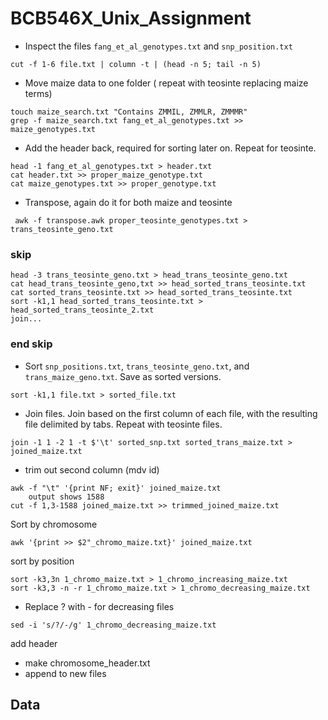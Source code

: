 # BCB546X_Unix_Assignment
* Inspect the files `fang_et_al_genotypes.txt` and `snp_position.txt`

```
cut -f 1-6 file.txt | column -t | (head -n 5; tail -n 5)

```

* Move maize data to one folder ( repeat with teosinte replacing maize terms)

```
touch maize_search.txt "Contains ZMMIL, ZMMLR, ZMMMR"
grep -f maize_search.txt fang_et_al_genotypes.txt >> maize_genotypes.txt
```
* Add the header back, required for sorting later on. Repeat for teosinte.
```
head -1 fang_et_al_genotypes.txt > header.txt
cat header.txt >> proper_maize_genotype.txt
cat maize_genotypes.txt >> proper_genotype.txt
```
* Transpose, again do it for both maize and teosinte
```
 awk -f transpose.awk proper_teosinte_genotypes.txt > trans_teosinte_geno.txt
```
### skip
```
head -3 trans_teosinte_geno.txt > head_trans_teosinte_geno.txt
cat head_trans_teosinte_geno,txt >> head_sorted_trans_teosinte.txt
cat sorted_trans_teosinte.txt >> head_sorted_trans_teosinte.txt
sort -k1,1 head_sorted_trans_teosinte.txt > head_sorted_trans_teosinte_2.txt
join...
```
###  end skip





* Sort `snp_positions.txt`, `trans_teosinte_geno.txt`, and `trans_maize_geno.txt`. Save as sorted versions.
```
sort -k1,1 file.txt > sorted_file.txt
```
* Join files. Join based on the first column of each file, with the resulting file delimited by tabs. Repeat with teosinte files.
```
join -1 1 -2 1 -t $'\t' sorted_snp.txt sorted_trans_maize.txt > joined_maize.txt
```

* trim out second column (mdv id)
```
awk -f "\t" '{print NF; exit}' joined_maize.txt
	output shows 1588
cut -f 1,3-1588 joined_maize.txt >> trimmed_joined_maize.txt
```


Sort by chromosome
```
awk '{print >> $2"_chromo_maize.txt}' joined_maize.txt
```
sort by position
```
sort -k3,3n 1_chromo_maize.txt > 1_chromo_increasing_maize.txt
sort -k3,3 -n -r 1_chromo_maize.txt > 1_chromo_decreasing_maize.txt
```
* Replace ? with - for decreasing files
```
sed -i 's/?/-/g' 1_chromo_decreasing_maize.txt
```

add header
* make chromosome_header.txt
* append to new files

## Data 
<!--stackedit_data:
eyJoaXN0b3J5IjpbLTE5NDU2NDA0OTcsMTM0NzYzMjg5MiwxMD
IzNjI0NTA5LC02NjI1NjQ2NCwxMjIxNzU5NzU4LDE0ODEyNjkx
NzYsLTEyMjk4NjQwODgsLTE3OTc2NDMxNzMsLTg4MjUyNDkwNC
wtMTgyMTA2NzgyNyw4NTA1MDY5NzUsLTMwODUzMDI2MCwxMTQz
NjYyNTYxLC0xOTU4NjAyMzcwLDE2MjYxNjA0MSwtNzYwODI3OT
U4LDMyMDQ5NTM3Miw2NjM1NzI5MjIsLTE3Mjc5NzI5MTQsNjEy
MjcwNV19
-->